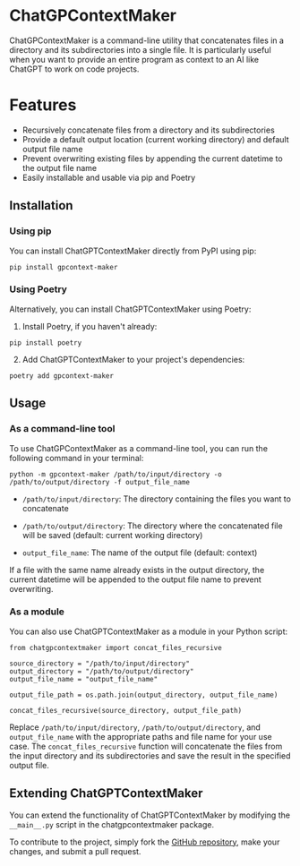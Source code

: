 # ChatGPContextMaker

ChatGPContextMaker is a command-line utility that concatenates files in a directory and its subdirectories into a single file. It is particularly useful when you want to provide an entire program as context to an AI like ChatGPT to work on code projects.

# Features

- Recursively concatenate files from a directory and its subdirectories
- Provide a default output location (current working directory) and default output file name
- Prevent overwriting existing files by appending the current datetime to the output file name
- Easily installable and usable via pip and Poetry

## Installation

### Using pip

You can install ChatGPTContextMaker directly from PyPI using pip:

```
pip install gpcontext-maker
```

### Using Poetry

Alternatively, you can install ChatGPTContextMaker using Poetry:

1. Install Poetry, if you haven't already:
```
pip install poetry
```

2. Add ChatGPTContextMaker to your project's dependencies:
```
poetry add gpcontext-maker
```

## Usage

### As a command-line tool
To use ChatGPContextMaker as a command-line tool, you can run the following command in your terminal:

```
python -m gpcontext-maker /path/to/input/directory -o /path/to/output/directory -f output_file_name
```
* `/path/to/input/directory`: The directory containing the files you want to concatenate

* `/path/to/output/directory`: The directory where the concatenated file will be saved (default: current working directory)

* `output_file_name`: The name of the output file (default: context)

If a file with the same name already exists in the output directory, the current datetime will be appended to the output file name to prevent overwriting.

### As a module

You can also use ChatGPTContextMaker as a module in your Python script:

```
from chatgpcontextmaker import concat_files_recursive

source_directory = "/path/to/input/directory"
output_directory = "/path/to/output/directory"
output_file_name = "output_file_name"

output_file_path = os.path.join(output_directory, output_file_name)

concat_files_recursive(source_directory, output_file_path)
```

Replace `/path/to/input/directory`, `/path/to/output/directory`, and `output_file_name` with the appropriate paths and file name for your use case. The `concat_files_recursive` function will concatenate the files from the input directory and its subdirectories and save the result in the specified output file.


## Extending ChatGPTContextMaker

You can extend the functionality of ChatGPTContextMaker by modifying the `__main__.py` script in the chatgpcontextmaker package.

To contribute to the project, simply fork the [GitHub repository](https://github.com/estill01/ChatGPContextMaker), make your changes, and submit a pull request.
